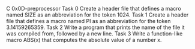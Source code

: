 C 0x0D-preprocessor
Task 0 Create a header file that defines a macro named SIZE as an abbreviation for the token 1024.
Task 1 Create a header file that defines a macro named PI as an abbreviation for the token 3.14159265359.
Task 2 Write a program that prints the name of the file it was compiled from, followed by a new line.
Task 3 Write a function-like macro ABS(x) that computes the absolute value of a number x.
